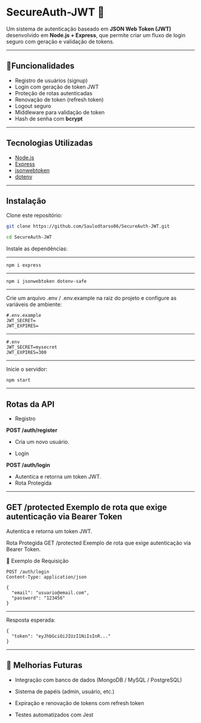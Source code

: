 # SecureAuth-JWT 🔐

Um sistema de autenticação baseado em **JSON Web Token (JWT)** desenvolvido em **Node.js + Express**, que permite criar um fluxo de login seguro com geração e validação de tokens.

---

## 🧩Funcionalidades

- Registro de usuários (signup)
- Login com geração de token JWT
- Proteção de rotas autenticadas
- Renovação de token (refresh token)
- Logout seguro
- Middleware para validação de token
- Hash de senha com **bcrypt**

---

## Tecnologias Utilizadas

- [Node.js](https://nodejs.org/)  
- [Express](https://expressjs.com/)  
- [jsonwebtoken](https://github.com/auth0/node-jsonwebtoken)  
- [dotenv](https://github.com/motdotla/dotenv) 
  
---

## Instalação

Clone este repositório:

```bash
git clone https://github.com/Saulodtarso06/SecureAuth-JWT.git

cd SecureAuth-JWT
```
Instale as dependências:

---
```
npm i express
```
---
```
npm i jsonwebtoken dotenv-safe
```
---
Crie um arquivo .env / .env.example na raiz do projeto e configure as variáveis de ambiente:

```
#.env.example
JWT_SECRET=
JWT_EXPIRES=
```
---
```
#.env
JWT_SECRET=mysecret
JWT_EXPIRES=300
```
---
Inicie o servidor:

```
npm start
```
---
## Rotas da API
* Registro

**POST /auth/register**

* Cria um novo usuário.

* Login

**POST /auth/login**

* Autentica e retorna um token JWT.
* Rota Protegida
---
GET /protected
Exemplo de rota que exige autenticação via Bearer Token
---

Autentica e retorna um token JWT.

Rota Protegida
GET /protected
Exemplo de rota que exige autenticação via Bearer Token.

🧪 Exemplo de Requisição
```
POST /auth/login
Content-Type: application/json

{
  "email": "usuario@email.com",
  "password": "123456"
}
```
---
Resposta esperada:

```
{
  "token": "eyJhbGciOiJIUzI1NiIsInR..."
}
```
---

## 📌 Melhorias Futuras
* Integração com banco de dados (MongoDB / MySQL / PostgreSQL)

* Sistema de papéis (admin, usuário, etc.)

* Expiração e renovação de tokens com refresh token

* Testes automatizados com Jest
